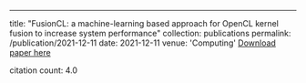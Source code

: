 ---
title: "FusionCL: a machine-learning based approach for OpenCL kernel fusion to increase system performance"
collection: publications
permalink: /publication/2021-12-11
date: 2021-12-11
venue: 'Computing'
[Download paper here](https://scholar.google.com/citations?view_op=view_citation&hl=en&user=CCckbEUAAAAJ&cstart=20&pagesize=80&citation_for_view=CCckbEUAAAAJ:u9iWguZQMMsC)

citation count: 4.0